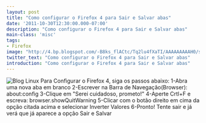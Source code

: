 ```yaml
---
layout: post
title: "Como configurar o Firefox 4 para Sair e Salvar abas"
date: '2011-10-30T12:30:00.000-07:00'
description: "Como configurar o Firefox 4 para Sair e Salvar abas"
main-class: 'misc'
tags:
- Firefox
image: "http://4.bp.blogspot.com/-B8ks_flACtc/Tq2lu4fXaTI/AAAAAAAAAH0/sCfuo7Aw2Zg/s72-c/firefux.png"
twitter_text: "Como configurar o Firefox 4 para Sair e Salvar abas"
introduction: "Como configurar o Firefox 4 para Sair e Salvar abas"
---
```

![Blog Linux](http://4.bp.blogspot.com/-B8ks_flACtc/Tq2lu4fXaTI/AAAAAAAAAH0/sCfuo7Aw2Zg/s1600/firefux.png "Blog Linux")
Para Configurar o Firefox 4, siga os passos abaixo:
1-Abra uma nova aba em branco
2-Escrever na Barra de Navegação(Browser): about:config
3-Clique em "Serei cuidadoso, prometo!"
4-Aperte Crtl+F e escreva: browser.showQuitWarning
5-Clicar com o botão direito em cima da opção citada acima
e selecionar Inverter Valores
6-Pronto!
Tente sair e já verá que já aparece a opção Sair e Salvar
